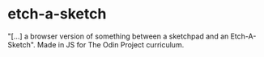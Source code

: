 # etch-a-sketch
 "[...] a browser version of something between a sketchpad and an Etch-A-Sketch". Made in JS for The Odin Project curriculum.
